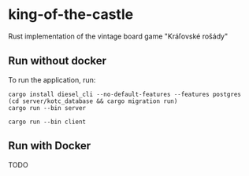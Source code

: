 # king-of-the-castle
Rust implementation of the vintage board game "Kráľovské rošády"

## Run without docker
To run the application, run:
```
cargo install diesel_cli --no-default-features --features postgres
(cd server/kotc_database && cargo migration run)
cargo run --bin server

cargo run --bin client
```

## Run with Docker
TODO
